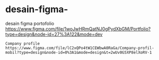 # desain-figma-
desain figma portofolio
https://www.figma.com/file/1woJwHRmQatNJ0gPydXbGM/Portfolio?type=design&node-id=27%3A122&mode=dev
~~~~~~~~~~~~~~~~~
Company profile
https://www.figma.com/file/lC2xQPo4tW1CEWbwA0RaGa/Company-profil-mobil?type=design&node-id=0%3A1&mode=design&t=2wUv0G5XP8elXoRV-1

